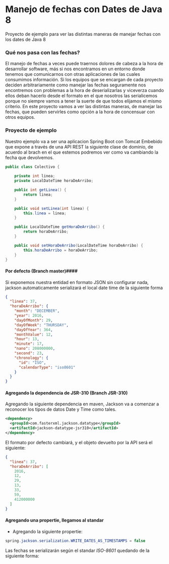 # Manejo de fechas con Dates de Java 8

Proyecto de ejemplo para ver las distintas maneras de manejar fechas con los dates de Java 8

### Qué nos pasa con las fechas? ###

El manejo de fechas a veces puede traernos dolores de cabeza a la hora de desarrollar software, más si nos encontramos
en un entorno donde tenemos que comunicarnos con otras aplicaciones de las cuales consumimos información.
Si los equipos que se encargan de cada proyecto deciden arbitrariamente como manejar las fechas seguramente nos encontremos con problemas
a la hora de deserializarlas y viceverza cuando ellos deban hacerlo desde el formato en el que nosotros las serialicemos porque no 
siempre vamos a tener la suerte de que todos elijamos el mismo criterio.
En este proyecto vamos a ver las distintas maneras, de manejar las fechas, que pueden servirles como opción a la hora de concensuar con
otros equipos.

### Proyecto de ejemplo ###

Nuestro ejemplo va a ser una aplicacion Spring Boot con Tomcat Embebido que expone a través de una API REST la siguiente clase de dominio, de acuerdo al brach en el que estemos podremos ver como va cambiando la fecha que devolvemos.

```java
public class Colectivo {
    
    private int linea;
    private LocalDateTime horaDeArribo;

    public int getLinea() {
        return linea;
    }

    public void setLinea(int linea) {
        this.linea = linea;
    }

    public LocalDateTime getHoraDeArribo() {
        return horaDeArribo;
    }

    public void setHoraDeArribo(LocalDateTime horaDeArribo) {
        this.horaDeArribo = horaDeArribo;
    }
}
```

#### Por defecto (Branch master)####

Si exponemos nuestra entidad en formato JSON sin configurar nada, jackson automaticamente serializará el local date time de la siguiente forma

```json
{
  "linea": 37,
  "horaDeArribo": {
    "month": "DECEMBER",
    "year": 2016,
    "dayOfMonth": 29,
    "dayOfWeek": "THURSDAY",
    "dayOfYear": 364,
    "monthValue": 12,
    "hour": 13,
    "minute": 17,
    "nano": 208000000,
    "second": 23,
    "chronology": {
      "id": "ISO",
      "calendarType": "iso8601"
    }
  }
}
```

#### Agregando la dependencia de JSR-310 (Branch JSR-310) ####

Agregando la siguiente dependencia en maven, Jackson va a comenzar a reconocer los tipos de datos Date y Time como tales.

```xml
<dependency>
  <groupId>com.fasterxml.jackson.datatype</groupId>
  <artifactId>jackson-datatype-jsr310</artifactId>
</dependency>
```
El formato por defecto cambiará, y el objeto devuelto por la API será el siguiente:

```json
{
  "linea": 37,
  "horaDeArribo": [
    2016,
    12,
    29,
    13,
    33,
    59,
    412000000
  ]
}
```

#### Agregando una propertie, llegamos al standar ####

* Agregando la siguiente propertie:

```java
spring.jackson.serialization.WRITE_DATES_AS_TIMESTAMPS = false
```
Las fechas se serializarán según el standar *ISO-8601* quedando de la siguiente forma:




